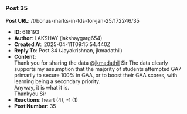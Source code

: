 ### Post 35
**Post URL**: /t/bonus-marks-in-tds-for-jan-25/172246/35
- **ID**: 618193
- **Author**: LAKSHAY (lakshaygarg654)
- **Created At**: 2025-04-11T09:15:54.440Z
- **Reply To**: Post 34 (Jayakrishnan, jkmadathil)
- **Content**:  
  Thank you for sharing the data <a class="mention" href="/u/jkmadathil">@jkmadathil</a> Sir
The data clearly supports my assumption that the majority of students attempted GA7 primarily to secure 100% in GAA, or  to boost their GAA scores, with learning being a secondary priority.<br>
Anyway, it is what it is.<br>
Thankyou Sir
- **Reactions**: heart (4), -1 (1)
- **Post Number**: 35

